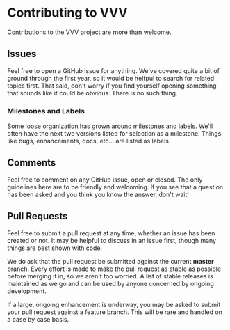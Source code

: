 # Contributing to VVV

Contributions to the VVV project are more than welcome.

## Issues

Feel free to open a GitHub issue for anything. We've covered quite a bit of ground through the first year, so it would be helfpul to search for related topics first. That said, don't worry if you find yourself opening something that sounds like it could be obvious. There is no such thing.

### Milestones and Labels

Some loose organization has grown around milestones and labels. We'll often have the next two versions listed for selection as a milestone. Things like bugs, enhancements, docs, etc... are listed as labels.

## Comments

Feel free to comment on any GitHub issue, open or closed. The only guidelines here are to be friendly and welcoming. If you see that a question has been asked and you think you know the answer, don't wait!

## Pull Requests

Feel free to submit a pull request at any time, whether an issue has been created or not. It may be helpful to discuss in an issue first, though many things are best shown with code.

We do ask that the pull request be submitted against the current **master** branch. Every effort is made to make the pull request as stable as possible before merging it in, so we aren't too worried. A list of stable releases is maintained as we go and can be used by anyone concerned by ongoing development.

If a large, ongoing enhancement is underway, you may be asked to submit your pull request against a feature branch. This will be rare and handled on a case by case basis.